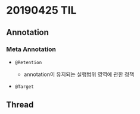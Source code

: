 # 20190425 TIL

## Annotation

### Meta Annotation

- `@Retention`
    - annotation이 유지되는 실행범위 영역에 관한 정책

- `@Target`

## Thread